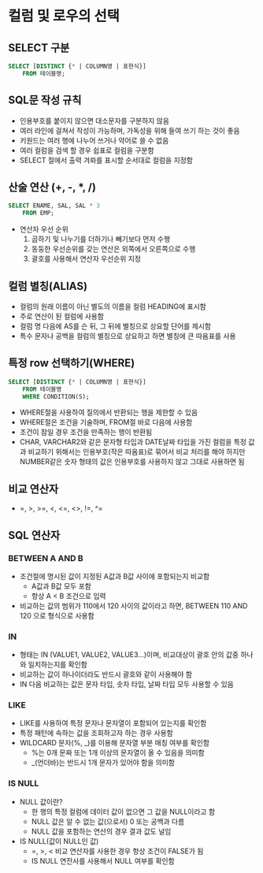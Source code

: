 # 컬럼 및 로우의 선택
## SELECT 구분
```SQL
SELECT [DISTINCT {* | COLUMN명 | 표현식}]
    FROM 테이블명;
```

## SQL문 작성 규칙
- 인용부호를 붙이지 않으면 대소문자를 구분하지 않음
- 여러 라인에 걸쳐서 작성이 가능하며, 가독성을 위해 들여 쓰기 하는 것이 좋음
- 키원드는 여러 행에 나누어 쓰거나 약어로 쓸 수 없음
- 여러 컬럼을 검색 할 경우 쉽표로 컬럼을 구분함
- SELECT 절에서 출력 겨롸를 표시할 순서대로 컬럼을 지정함

## 산술 연산 (+, -, *, /)
```SQL
SELECT ENAME, SAL, SAL * 3 
    FROM EMP;
```

- 연산자 우선 순위
    1. 곱하기 및 나누기를 더하기나 빼기보다 먼저 수행
    2. 동둥한 우선순위를 갖는 연산은 외쪽에서 오른쪽으로 수행
    3. 괄호를 사용해서 연산자 우선순위 지정

## 컬럼 별칭(ALIAS)
- 컬럼의 원래 이름이 아닌 별도의 이름을 컬럼 HEADING에 표시함
- 주로 연산이 된 컬럼에 사용함
- 컬럼 명 다음에 AS를 슨 뒤, 그 뒤에 별칭으로 상요할 단어를 제시함
- 특수 문자나 공백을 컬럼의 별칭으로 상요하고 하면 별칭에 큰 따옴표를 사용

## 특정 row 선택하기(WHERE)
```SQL
SELECT [DISTINCT {* | COLUMN명 | 표현식}]
    FROM 테이블명
    WHERE CONDITION(S);
```

- WHERE절을 사용하여 질의에서 반환되는 행을 제한할 수 있음
- WHERE절은 조건을 기술하며, FROM절 바로 다음에 사용함
- 조건이 참일 경우 조건을 만족하는 행이 반환됨
- CHAR, VARCHAR2와 같은 문자형 타입과 DATE날짜 타입을 가진 컬럼을 특정 값과 비교하기 위해서는 인용부호(작은 따옴표)로 묶어서 비교 처리를 해야 하지만 NUMBER같은 숫자 형태의 값은 인용부호를 사용하지 않고 그대로 사용하면 됨

## 비교 연산자
- =, >, >=, <, <=, <>, !=, ^=

## SQL 연산자
### BETWEEN A AND B
- 조건절에 명시된 값이 지정된 A값과 B값 사이에 포함되는지 비교함
    - A값과 B값 모두 포함
    - 항상 A < B 조건으로 입력
- 비교하는 값의 범위가 110에서 120 사이의 값이라고 하면, BETWEEN 110 AND 120 으로 형식으로 사용함

### IN 
- 형태는 IN (VALUE1, VALUE2, VALUE3...)이며, 비교대상이 괄호 안의 값중 하나와 일치하는지를 확인함
- 비교하는 값이 하나이더라도 반드시 괄호와 같이 사용해야 함
- IN 다음 비교하는 값은 문자 타입, 숫자 타입, 날짜 타입 모두 사용할 수 있음

### LIKE
- LIKE를 사용하여 특정 문자나 문자열이 포함되어 있는지를 확인함
- 특정 패턴에 속하는 값을 조회하고자 하는 경우 사용함
- WILDCARD 문자(%, _)를 이용해 문자열 부분 매칭 여부를 확인함
    - %는 0개 문짜 또는 1개 이상의 문자열이 올 수 있음을 의미함
    - _(언더바)는 반드시 1개 문자가 있어야 함을 의미함

### IS NULL
- NULL 값이란?  
    - 한 행의 특정 컬럼에 데이터 값이 없으면 그 값을 NULL이라고 함
    - NULL 값은 알 수 없는 값(으로서) 0 또는 공백과 다름
    - NULL 값을 포함하는 연산의 경우 결과 값도 널임
- IS NULL(값이 NULL인 값)
    - =, >, < 비교 연산자를 사용한 경우 항상 조건이 FALSE가 됨
    - IS NULL 연잔사를 사용해서 NULL 여부를 확인함